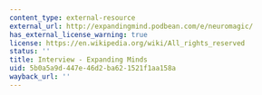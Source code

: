 ```yaml
---
content_type: external-resource
external_url: http://expandingmind.podbean.com/e/neuromagic/
has_external_license_warning: true
license: https://en.wikipedia.org/wiki/All_rights_reserved
status: ''
title: Interview - Expanding Minds
uid: 5b0a5a9d-447e-46d2-ba62-1521f1aa158a
wayback_url: ''
---
```

